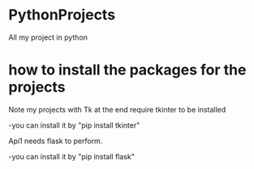 # PythonProjects
All my project in python

# how to install the packages for the projects

Note my projects with Tk at the end require tkinter to be installed

-you can install it by "pip install tkinter"

Api1 needs flask to perform.

-you can install it by "pip install flask"

